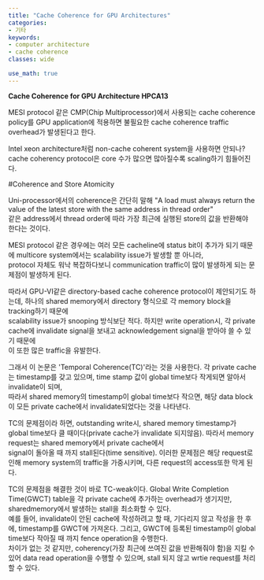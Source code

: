 ```yaml
---
title: "Cache Coherence for GPU Architectures"
categories:
- 기타
keywords:
- computer architecture
- cache coherence
classes: wide

use_math: true
---
```


**Cache Coherence for GPU Architecture HPCA13**  
<!--more-->

MESI protocol 같은 CMP(Chip Multiprocessor)에서 사용되는 cache coherence policy를 GPU application에 적용하면 불필요한 cache coherence traffic overhead가 발생된다고 한다.   

Intel xeon architecture처럼 non-cache coherent system을 사용하면 안되나?  
cache coherency protocol은 core 수가 많으면 많아질수록 scaling하기 힘들어진다.   
 
#Coherence and Store Atomicity  
 
Uni-processor에서의 coherence은 간단히 말해 "A load must always return the value of the latest store with the same address in thread order"    
같은 address에서 thread order에 따라 가장 최근에 실행된 store의 값을 반환해야 한다는 것이다.   

MESI protocol 같은 경우에는 여러 모든 cacheline에 status bit이 추가가 되기 때문에 multicore system에서는 scalability issue가 발생할 뿐 아니라,   
protocol 자체도 워낙 복잡하다보니 communication traffic이 많이 발생하게 되는 문제점이 발생하게 된다.   

따라서 GPU-VI같은 directory-based cache coherence protocol이 제안되기도 하는데, 하나의 shared memory에서 directory 형식으로 각 memory block을 tracking하기 때문에   
scalability issue가 snooping 방식보단 적다. 하지만 write operation시, 각 private cache에 invalidate signal을 보내고 acknowledgement signal을 받아야 쓸 수 있기 때문에   
이 또한 많은 traffic을 유발한다.   

그래서 이 논문은 'Temporal Coherence(TC)'라는 것을 사용한다. 각 private cache는 timestamp를 갖고 있으며, time stamp 값이 global time보다 작게되면 알아서 invalidate이 되며,   
따라서 shared memory의 timestamp이 global time보다 작으면, 해당 data block이 모든 private cache에서 invalidate되었다는 것을 나타낸다.   

TC의 문제점이라 하면, outstanding write시, shared memory timestamp가 global time보다 클 때이다(private cache가 invalidate 되지않음). 따라서 memory request는 shared memory에서 private cache에서  
signal이 돌아올 때 까지 stall된다(time sensitive). 이러한 문제점은 해당 request로 인해 memory system의 traffic을 가중시키며, 다른 request의 access또한 막게 된다.  

TC의 문제점을 해결한 것이 바로 TC-weak이다. Global Write Completion Time(GWCT) table을 각 private cache에 추가하는 overhead가 생기지만, sharedmemory에서 발생하는 stall을 최소화할 수 있다.  
예를 들어, invalidate이 안된 cache에 작성하려고 할 때, 기다리지 않고 작성을 한 후에, timestamp를 GWCT에 가져온다. 그리고, GWCT에 등록된 timestamp이 global time보다 작아질 때 까지 fence operation을 수행한다.  
차이가 없는 것 같지만, coherency(가장 최근에 쓰여진 값을 반환해줘야 함)을 지킬 수 있어 data read operation을 수행할 수 있으며, stall 되지 않고 wrtie request를 처리할 수 있다.  